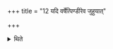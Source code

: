 +++
title = "12 यदि वर्षेत्पिण्डीरेव जुहुयात्"

+++

<details><summary>थिते</summary>

12. If it rains he should offer the balls themselves. 
</details>
